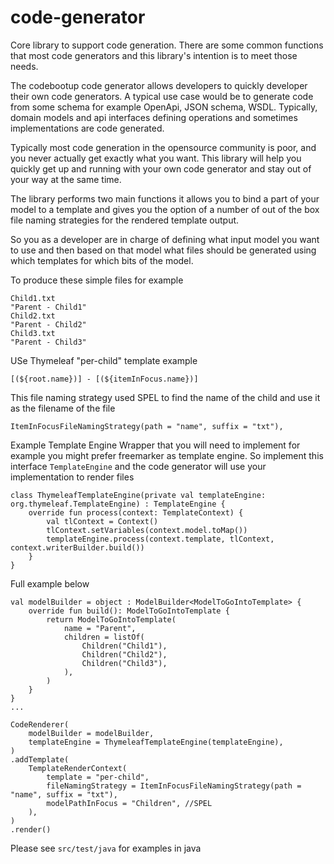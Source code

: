 # code-generator
Core library to support code generation.  There are some common functions that most code generators and this library's 
intention is to meet those needs.

The codebootup code generator allows developers to quickly developer their own code generators.  A typical use case 
would be to generate code from some schema for example OpenApi, JSON schema, WSDL.  Typically, domain models and api 
interfaces defining operations and sometimes implementations are code generated.

Typically most code generation in the opensource community is poor, and you never actually get exactly what you want.
This library will help you quickly get up and running with your own code generator and stay out of your way at the same 
time.

The library performs two main functions it allows you to bind a part of your model to a template and gives you the option 
of a number of out of the box file naming strategies for the rendered template output.

So you as a developer are in charge of defining what input model you want to use and then based on that model what files 
should be generated using which templates for which bits of the model.

To produce these simple files for example
```
Child1.txt 
"Parent - Child1"
Child2.txt
"Parent - Child2" 
Child3.txt
"Parent - Child3"
```
USe Thymeleaf "per-child" template example
```
[(${root.name})] - [(${itemInFocus.name})]
```
This file naming strategy used SPEL to find the name of the child and use it as the filename of the file 
```
ItemInFocusFileNamingStrategy(path = "name", suffix = "txt"),
```
Example Template Engine Wrapper that you will need to implement for example you might prefer freemarker as template
engine.  So implement this interface ```TemplateEngine``` and the code generator will use your implementation to render files
```
class ThymeleafTemplateEngine(private val templateEngine: org.thymeleaf.TemplateEngine) : TemplateEngine {
    override fun process(context: TemplateContext) {
        val tlContext = Context()
        tlContext.setVariables(context.model.toMap())
        templateEngine.process(context.template, tlContext, context.writerBuilder.build())
    }
}
```
Full example below
```
val modelBuilder = object : ModelBuilder<ModelToGoIntoTemplate> {
    override fun build(): ModelToGoIntoTemplate {
        return ModelToGoIntoTemplate(
            name = "Parent",
            children = listOf(
                Children("Child1"),
                Children("Child2"),
                Children("Child3"),
            ),
        )
    }
}
...

CodeRenderer(
    modelBuilder = modelBuilder,
    templateEngine = ThymeleafTemplateEngine(templateEngine), 
)
.addTemplate(
    TemplateRenderContext(
        template = "per-child",
        fileNamingStrategy = ItemInFocusFileNamingStrategy(path = "name", suffix = "txt"),
        modelPathInFocus = "Children", //SPEL
    ),
)
.render()
```
Please see ```src/test/java``` for examples in java 
